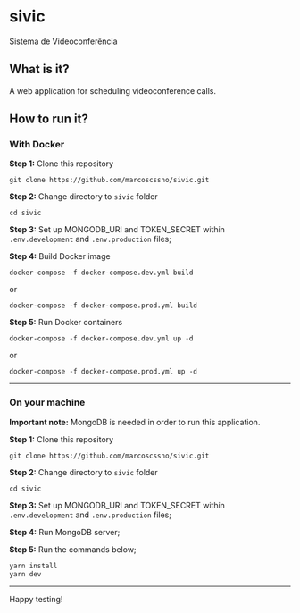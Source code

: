 # sivic
Sistema de Videoconferência


## What is it?
A web application for scheduling videoconference calls.

## How to run it?

### With Docker

**Step 1:** Clone this repository

`git clone https://github.com/marcoscssno/sivic.git`

**Step 2:** Change directory to `sivic` folder

`cd sivic`

**Step 3:** Set up MONGODB_URI and TOKEN_SECRET within `.env.development` and `.env.production` files;

**Step 4:** Build Docker image

`docker-compose -f docker-compose.dev.yml build`

or

`docker-compose -f docker-compose.prod.yml build`

**Step 5:** Run Docker containers

`docker-compose -f docker-compose.dev.yml up -d`

or

`docker-compose -f docker-compose.prod.yml up -d`

---

### On your machine

**Important note:** MongoDB is needed in order to run this application.

**Step 1:** Clone this repository

`git clone https://github.com/marcoscssno/sivic.git`

**Step 2:** Change directory to `sivic` folder

`cd sivic`

**Step 3:** Set up MONGODB_URI and TOKEN_SECRET within `.env.development` and `.env.production` files;

**Step 4:** Run MongoDB server;

**Step 5:** Run the commands below;

```bash
yarn install
yarn dev
```

---

Happy testing!
